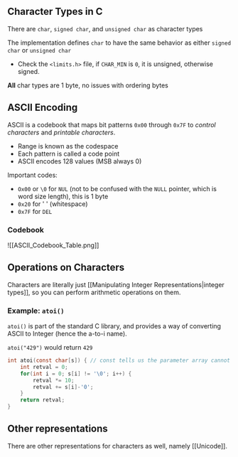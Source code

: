 
## Character Types in C

There are `char`, `signed char`, and `unsigned char` as character types

The implementation defines `char` to have the same behavior as either `signed char` or `unsigned char`
- Check the `<limits.h>` file, if `CHAR_MIN` is `0`, it is unsigned, otherwise signed.

**All** char types are 1 byte, no issues with ordering bytes

## ASCII Encoding

ASCII is a codebook that maps bit patterns `0x00` through `0x7F` to *control characters* and *printable characters*.
- Range is known as the codespace
- Each pattern is called a code point
- ASCII encodes 128 values (MSB always 0)

Important codes:
- `Ox00` or `\0` for `NUL` (not to be confused with the `NULL` pointer, which is word size length), this is 1 byte
- `0x20` for ' ' (whitespace)
- `0x7F` for `DEL`

### Codebook

![[ASCII_Codebook_Table.png]]

## Operations on Characters

Characters are literally just [[Manipulating Integer Representations|integer types]], so you can perform arithmetic operations on them.

### Example: `atoi()`

`atoi()` is part of the standard C library, and provides a way of converting ASCII to Integer (hence the a-to-i name).

`atoi("429")` would return `429`

```c
int atoi(const char[s]) { // const tells us the parameter array cannot change
	int retval = 0;
	for(int i = 0; s[i] != '\0'; i++) {
		retval *= 10;
		retval += s[i]-'0';
	}
	return retval;
}
```








## Other representations

There are other representations for characters as well, namely [[Unicode]].